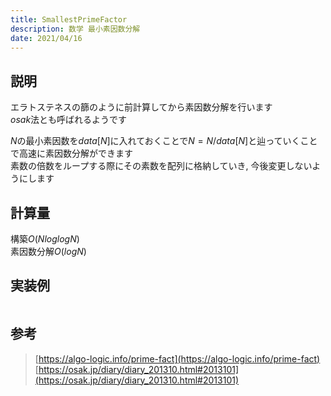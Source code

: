 ```yaml
---
title: SmallestPrimeFactor
description: 数学 最小素因数分解
date: 2021/04/16
---
```


## 説明
エラトステネスの篩のように前計算してから素因数分解を行います  
$osak$法とも呼ばれるようです

$N$の最小素因数を$data[N]$に入れておくことで$N=N/data[N]$と辿っていくことで高速に素因数分解ができます  
素数の倍数をループする際にその素数を配列に格納していき, 今後変更しないようにします

## 計算量
構築$O(NloglogN)$  
素因数分解$O(logN)$

## 実装例

```cpp import=/assets/Library/math/smallestprimefactor.cpp
```

## 参考

> [https://algo-logic.info/prime-fact](https://algo-logic.info/prime-fact)
> [https://osak.jp/diary/diary_201310.html#2013101](https://osak.jp/diary/diary_201310.html#2013101)